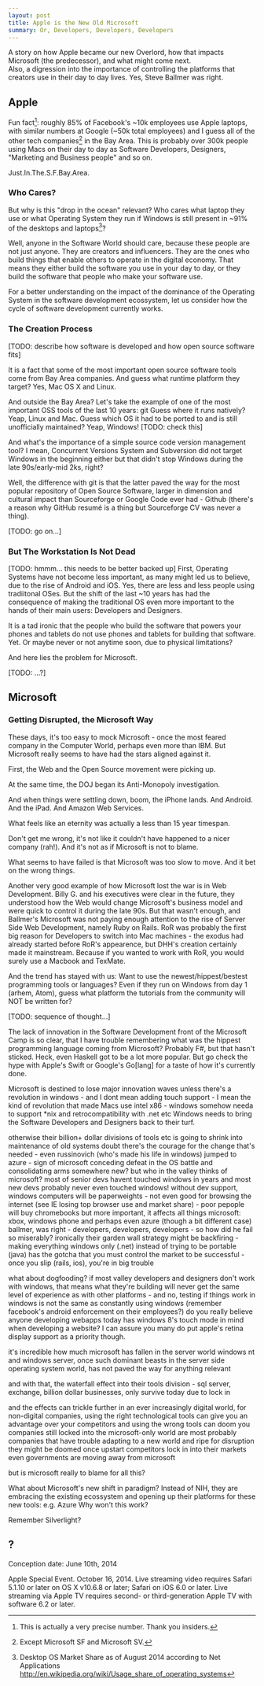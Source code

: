 ```yaml
---
layout: post
title: Apple is the New Old Microsoft
summary: Or, Developers, Developers, Developers
---
```


A story on how Apple became our new Overlord, how that impacts Microsoft (the predecessor), and what might come next.<br/>
Also, a digression into the importance of controlling the platforms that creators use in their day to day lives. Yes, Steve Ballmer was right.


## Apple
<!--
1. apple's dominance in the creators' elite
- how apple dominates the most important market in technology
- irt the most important market in tech - what it actually means is the rise of the new elite
- how this power was achieved
- the power that being the "arms dealer" has
-->

Fun fact[^1]: roughly 85% of Facebook's ~10k employees use Apple laptops, with similar numbers at Google (~50k total employees) and I guess all of the other tech companies[^2] in the Bay Area.
This is probably over 300k people using Macs on their day to day as Software Developers, Designers, "Marketing and Business people" and so on.

[^1]: This is actually a very precise number. Thank you insiders.

[^2]: Except Microsoft SF and Microsoft SV.

Just.In.The.S.F.Bay.Area.











### Who Cares?
But why is this "drop in the ocean" relevant? Who cares what laptop they use or what Operating System they run if Windows is still present in ~91% of the desktops and laptops[^3]?

[^3]: Desktop OS Market Share as of August 2014 according to Net Applications http://en.wikipedia.org/wiki/Usage_share_of_operating_systems

Well, anyone in the Software World should care, because these people are not just anyone. They are creators and influencers.
They are the ones who build things that enable others to operate in the digital economy.
That means they either build the software you use in your day to day, or they build the software that people who make your software use.

For a better understanding on the impact of the dominance of the Operating System in the software development ecossystem, let us consider how the cycle of software development currently works.

### The Creation Process
[TODO: describe how software is developed and how open source software fits]

It is a fact that some of the most important open source software tools come from Bay Area companies.
And guess what runtime platform they target? Yes, Mac OS X and Linux.

And outside the Bay Area? Let's take the example of one of the most important OSS tools of the last 10 years: git
Guess where it runs natively? Yeap, Linux and Mac.
Guess which OS it had to be ported to and is still unofficially maintained?
Yeap, Windows! [TODO: check this]

And what's the importance of a simple source code version management tool?
I mean, Concurrent Versions System and Subversion did not target Windows in the beginning either but that didn't stop Windows during the late 90s/early-mid 2ks, right?

Well, the difference with git is that the latter paved the way for the most popular repository of Open Source Software, larger in dimension and cultural impact than Sourceforge or Google Code ever had - Github (there's a reason why GitHub resumé is a thing but Sourceforge CV was never a thing).

[TODO: go on...]

### But The Workstation Is Not Dead
[TODO: hmmm... this needs to be better backed up]
First, Operating Systems have not become less important, as many might led us to believe, due to the rise of Android and iOS.
Yes, there are less and less people using tradiitonal OSes.
But the shift of the last ~10 years has had the consequence of making the traditional OS even more important to the hands of their main users: Developers and Designers.

It is a tad ironic that the people who build the software that powers your phones and tablets do not use phones and tablets for building that software.
Yet. Or maybe never or not anytime soon, due to physical limitations?

And here lies the problem for Microsoft.

[TODO: ...?]




























## Microsoft
<!--
2. the irrelevance of microsoft
- how the downfall of microsoft occurred
- what's the impact of microsoft falling down in the SMBs that used to be microsoft clients (trickle down effect)
-
-->



### Getting Disrupted, the Microsoft Way
These days, it's too easy to mock Microsoft - once the most feared company in the Computer World, perhaps even more than IBM.
But Microsoft really seems to have had the stars aligned against it.

First, the Web and the Open Source movement were picking up.

At the same time, the DOJ began its Anti-Monopoly investigation.

And when things were settling down, boom, the iPhone lands. And Android. And the iPad. And Amazon Web Services.

What feels like an eternity was actually a less than 15 year timespan.

Don't get me wrong, it's not like it couldn't have happened to a nicer company (rah!). And it's not as if Microsoft is not to blame.


What seems to have failed is that Microsoft was too slow to move. And it bet on the wrong things.

Another very good example of how Microsoft lost the war is in Web Development.
Billy G. and his executives were clear in the future, they understood how the Web would change Microsoft's business model and were quick to control it during the late 90s.
But that wasn't enough, and Ballmer's Microsoft was not paying enough attention to the rise of Server Side Web Development, namely Ruby on Rails.
RoR was probably the first big reason for Developers to switch into Mac machines - the exodus had already started before RoR's appearence, but DHH's creation certainly made it mainstream.
Because if you wanted to work with RoR, you would surely use a Macbook and TexMate.

And the trend has stayed with us: Want to use the newest/hippest/bestest programming tools or languages?
Even if they run on Windows from day 1 (arhem, Atom), guess what platform the tutorials from the community will NOT be written for?

[TODO: sequence of thought...]

The lack of innovation in the Software Development front of the Microsoft Camp is so clear, that I have trouble remembering what was the hippest programming language coming from Microsoft?
Probably F#, but that hasn't sticked. Heck, even Haskell got to be a lot more popular.
But go check the hype with Apple's Swift or Google's Go[lang] for a taste of how it's currently done.

Microsoft is destined to lose major innovation waves unless there's a revolution in windows - and I dont mean adding touch support - I mean the kind of revolution that made Macs use intel x86 - windows somehow needa to support *nix and retrocompatibility with .net etc Windows needs to bring the Software Developers and Designers back to their turf.


otherwise their billion+ dollar divisions of tools etc is going to shrink into maintenance of old systems
doubt there's the courage for the change that's needed - even russinovich (who's made his life in windows) jumped to azure - sign of microsoft conceding defeat in the OS battle and consolidating arms somewhere new?
but who in the valley thinks of microsoft? most of senior devs havent touched windows in years and most new devs probably never even touched windows!
without dev support, windows computers will be paperweights - not even good for browsing the internet (see IE losing top browser use and market share) - poor pepople will buy chromebooks
but more important, it affects all things microsoft: xbox, windows phone and perhaps even azure (though a bit different case)
ballmer, was right - developers, developers, developers - so how did he fail so miserably?
ironically their garden wall strategy might be backfiring - making everything windows only (.net) instead of trying to be portable (java) has the gotcha that you must control the market to be successful - once you slip (rails, ios), you're in big trouble



what about dogfooding? if most valley developers and designers don't work with windows, that means what they're building will never get the same level of experience as with other platforms - and no, testing if things
work in windows is not the same as constantly using windows (remember facebook's android enforcement on their employees?)
do you really believe anyone developing webapps today has windows 8's touch mode in mind when developing a website? I can assure you many do put apple's retina display support as a priority though.


it's incredible how much microsoft has fallen in the server world
windows nt and windows server, once such dominant beasts in the server side operating system world, has not paved the way for anything relevant

and with that, the waterfall effect into their tools division - sql server, exchange, billion dollar businesses, only survive today due to lock in


and the effects can trickle further
in an ever increasingly digital world, for non-digital companies, using the right technological tools can give you an advantage over your competitors and using the wrong tools can doom you companies still locked into the microsoft-only world are most probably companies that have trouble adapting to a new world and ripe for disruption they might be doomed once upstart competitors lock in into their markets even governments are moving away from microsoft

but is microsoft really to blame for all this?



What about Microsoft's new shift in paradigm? Instead of NIH, they are embracing the existing ecossystem
and opening up their platforms for these new tools: e.g. Azure
Why won't this work?

Remember Silverlight?




## ?
<!--
3. what comes next?
- microsoft fights back?
- google/amazon eat into apple's new kingdom
-->







Conception date: June 10th, 2014








Apple Special Event. October 16, 2014.
Live streaming video requires Safari 5.1.10 or later on OS X v10.6.8 or later; Safari on iOS 6.0 or later. Live streaming via Apple TV requires second- or third-generation Apple TV with software 6.2 or later.

